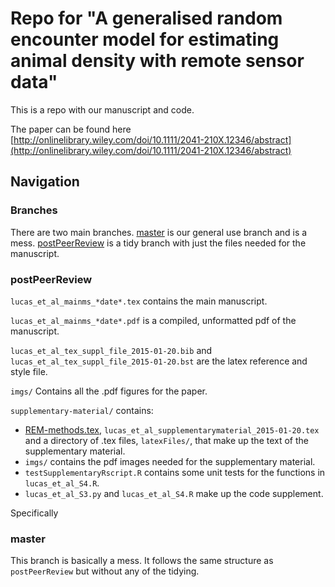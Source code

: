 # Repo for "A generalised random encounter model for estimating animal density with remote sensor data"

This is a repo with our manuscript and code.

The paper can be found here [http://onlinelibrary.wiley.com/doi/10.1111/2041-210X.12346/abstract](http://onlinelibrary.wiley.com/doi/10.1111/2041-210X.12346/abstract)


## Navigation

### Branches

There are two main branches.
[master](https://github.com/timcdlucas/lucasMoorcroftManuscript/tree/master) is our general use branch and is a mess.
[postPeerReview](https://github.com/timcdlucas/lucasMoorcroftManuscript/tree/postPeerReview) is a tidy branch with just the files needed for the manuscript.


### postPeerReview

`lucas_et_al_mainms_*date*.tex` contains the main manuscript.

`lucas_et_al_mainms_*date*.pdf` is a compiled, unformatted pdf of the manuscript.

`lucas_et_al_tex_suppl_file_2015-01-20.bib` and `lucas_et_al_tex_suppl_file_2015-01-20.bst` are the latex reference and style file.

`imgs/` Contains all the .pdf figures for the paper.


`supplementary-material/` contains:
- [REM-methods.tex](supplementary-material/REM-methods.tex), `lucas_et_al_supplementarymaterial_2015-01-20.tex` and a directory of .tex files,  `latexFiles/`, that make up the text of the supplementary material.
- `imgs/` contains the pdf images needed for the supplementary material. 
- `testSupplementaryRscript.R` contains some unit tests for the functions in `lucas_et_al_S4.R`.
- `lucas_et_al_S3.py` and `lucas_et_al_S4.R` make up the code supplement.

Specifically




### master

This branch is basically a mess. It follows the same structure as `postPeerReview` but without any of the tidying. 






 
